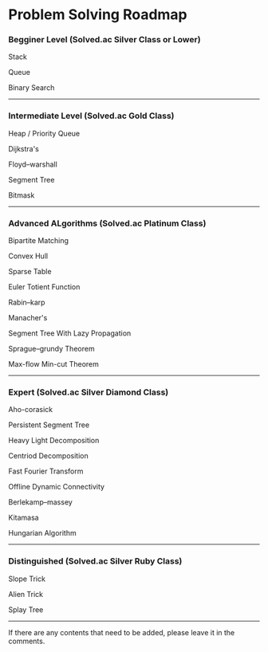 # Problem Solving Roadmap

### Begginer Level (Solved.ac Silver Class or Lower)

Stack

Queue

Binary Search

___

### Intermediate Level (Solved.ac Gold Class)

Heap / Priority Queue

Dijkstra's

Floyd–warshall

Segment Tree

Bitmask
___

### Advanced ALgorithms (Solved.ac Platinum Class)

Bipartite Matching

Convex Hull

Sparse Table

Euler Totient Function

Rabin–karp
	
Manacher's

Segment Tree With Lazy Propagation

Sprague–grundy Theorem

Max-flow Min-cut Theorem

___

### Expert (Solved.ac Silver Diamond Class)

Aho-corasick

Persistent Segment Tree

Heavy Light Decomposition

Centriod Decomposition

Fast Fourier Transform	

Offline Dynamic Connectivity

Berlekamp–massey

Kitamasa
  
Hungarian Algorithm
  
___

### Distinguished (Solved.ac Silver Ruby Class)

Slope Trick

Alien Trick

Splay Tree



___


If there are any contents that need to be added, please leave it in the comments. 
